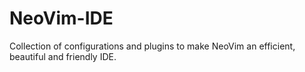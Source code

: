 # NeoVim-IDE

Collection of configurations and plugins to make NeoVim an efficient, beautiful and friendly IDE.
